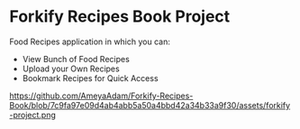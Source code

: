 # Forkify Recipes Book Project

Food Recipes application in which you can:

- View Bunch of Food Recipes
- Upload your Own Recipes
- Bookmark Recipes for Quick Access

https://github.com/AmeyaAdam/Forkify-Recipes-Book/blob/7c9fa97e09d4ab4abb5a50a4bbd42a34b33a9f30/assets/forkify-project.png
